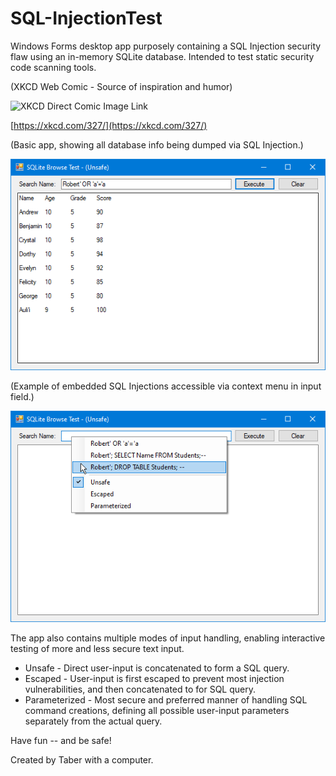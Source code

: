 # SQL-InjectionTest #
Windows Forms desktop app purposely containing a SQL Injection security flaw using an in-memory SQLite database. Intended to test static security code scanning tools.

(XKCD Web Comic - Source of inspiration and humor)

 ![XKCD Direct Comic Image Link](https://imgs.xkcd.com/comics/exploits_of_a_mom.png)
 
 [https://xkcd.com/327/](https://xkcd.com/327/)  

(Basic app, showing all database info being dumped via SQL Injection.)

![Image of all db names dumbed](Screenshots/Screenshot_DumpAll.png)

(Example of embedded SQL Injections accessible via context menu in input field.)

![Image example SQL Injections](Screenshots/Screenshot_BobbyTablesTestApp.png)

The app also contains multiple modes of input handling, enabling interactive testing of more and less secure text input.
 * Unsafe - Direct user-input is concatenated to form a SQL query.
 * Escaped - User-input is first escaped to prevent most injection vulnerabilities, and then concatenated to for SQL query.
 * Parameterized - Most secure and preferred manner of handling SQL command creations, defining all possible user-input parameters separately from the actual query.

Have fun -- and be safe!

Created by Taber with a computer.
